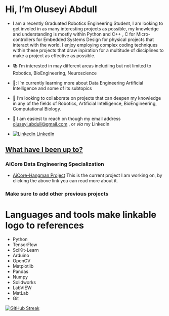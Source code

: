 # Hi, I’m Oluseyi Abdull
- I am a recently Graduated Robotics Engineering Student, I am looking to get involed in as many interesting projects as possible, my knowledge and understanding is mostly within Python and C++ , C for Micro-controllers for Embedded Systems Design
  for physical projects that interact with the world. I enjoy employing complex coding techniques within these projects that draw inpiration for a multitude of disciplines to make a project as effective as possible.
  
- 📚 I’m interested in may different areas includiing but not limited to Robotics, BioEngineering, Neuroscience
  
- 🧠: I’m currently learning more about Data Engineering Artificial Intelligence and some of its subtopics
  
- 🤖 I’m looking to collaborate on projects that can deepen my knowledge in any of the fields of Robotics, Artificial Intelligence, BioEngineering, Computational Biology.
  
- 📧 I am easiest to reach on though my email address oluseyi.abdull@gmail.com , or _via_ my LinkedIn 
- [![Linkedin](https://i.stack.imgur.com/gVE0j.png) LinkedIn](https://www.linkedin.com/in/o-abdull/)
<!---
Oluseyi-Abdull/Oluseyi-Abdull is a ✨ special ✨ repository because its `README.md` (this file) appears on your GitHub profile.
You can click the Preview link to take a look at your changes.
--->
## [What have I been up to?](https://github.com/Oluseyi-Abdull?tab=repositories)

### AiCore Data Engineering Specialization
- [AiCore-Hangman Project](https://github.com/Oluseyi-Abdull/AiCore-Hangman)
  This is the current project I am working on, by clicking the above link you can read more about it.

### Make sure to add other previous projects

# Languages and tools make linkable logo to references

- Python
- TensorFlow
- SciKit-Learn 
- Arduino
- OpenCV
- Matplotlib
- Pandas
- Numpy
- Solidworks
- LabVIEW
- MatLab
- Git

[![GitHub Streak](https://streak-stats.demolab.com?user=Oluseyi-Abdull&theme=radical&border_radius=5&date_format=j%20M%5B%20Y%5D)](https://git.io/streak-stats)
